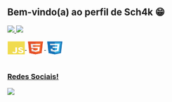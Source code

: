 ## Bem-vindo(a) ao perfil de Sch4k 😁

 <div>
   <a href="https://github.com/Sch4kf">
   <img height="180em" src="https://github-readme-stats.vercel.app/api?username=Sch4k&show_icons=true&theme=synthwave&include_all_commits=true&count_private=true"/>
   <img height="180em" src="https://github-readme-stats.vercel.app/api/top-langs/?username=Sch4k&layout=compact&langs_count=6&theme=tokyonight"/>
</div>
    
<div style="display: inline_block"><br>
  <img align="center" alt="Js" height="30" width="40" src="https://raw.githubusercontent.com/devicons/devicon/master/icons/javascript/javascript-plain.svg">
  <img align="center" alt="HTML" height="30" width="40" src="https://raw.githubusercontent.com/devicons/devicon/master/icons/html5/html5-original.svg">
  <img align="center" alt="CSS" height="30" width="40" src="https://raw.githubusercontent.com/devicons/devicon/master/icons/css3/css3-original.svg">
</div>
 
<br>
 
### Redes Sociais! 
 
<div> 
    <a href="https://instagram.com/Sch4k" target="_blank"><img src="https://www.instagram.com/kaua_o_schak" target="_blank"></a>
